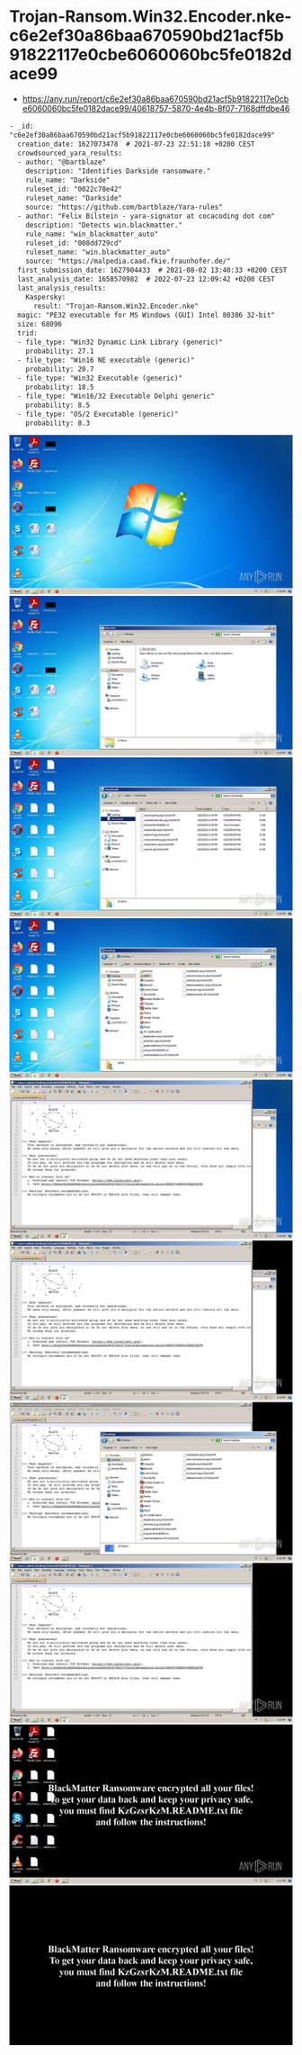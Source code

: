 # Trojan-Ransom.Win32.Encoder.nke-c6e2ef30a86baa670590bd21acf5b91822117e0cbe6060060bc5fe0182dace99

- https://any.run/report/c6e2ef30a86baa670590bd21acf5b91822117e0cbe6060060bc5fe0182dace99/40618757-5870-4e4b-8f07-7168dffdbe46

```
- _id: "c6e2ef30a86baa670590bd21acf5b91822117e0cbe6060060bc5fe0182dace99"
  creation_date: 1627073478  # 2021-07-23 22:51:18 +0200 CEST
  crowdsourced_yara_results: 
  - author: "@bartblaze"
    description: "Identifies Darkside ransomware."
    rule_name: "Darkside"
    ruleset_id: "0022c78e42"
    ruleset_name: "Darkside"
    source: "https://github.com/bartblaze/Yara-rules"
  - author: "Felix Bilstein - yara-signator at cocacoding dot com"
    description: "Detects win.blackmatter."
    rule_name: "win_blackmatter_auto"
    ruleset_id: "008dd729cd"
    ruleset_name: "win.blackmatter_auto"
    source: "https://malpedia.caad.fkie.fraunhofer.de/"
  first_submission_date: 1627904433  # 2021-08-02 13:40:33 +0200 CEST
  last_analysis_date: 1658570982  # 2022-07-23 12:09:42 +0200 CEST
  last_analysis_results: 
    Kaspersky: 
      result: "Trojan-Ransom.Win32.Encoder.nke"
  magic: "PE32 executable for MS Windows (GUI) Intel 80386 32-bit"
  size: 68096
  trid: 
  - file_type: "Win32 Dynamic Link Library (generic)"
    probability: 27.1
  - file_type: "Win16 NE executable (generic)"
    probability: 20.7
  - file_type: "Win32 Executable (generic)"
    probability: 18.5
  - file_type: "Win16/32 Executable Delphi generic"
    probability: 8.5
  - file_type: "OS/2 Executable (generic)"
    probability: 8.3
```

![40618757-5870-4e4b-8f07-7168dffdbe46-1.jpeg](40618757-5870-4e4b-8f07-7168dffdbe46-1.jpeg)
![40618757-5870-4e4b-8f07-7168dffdbe46-2.jpeg](40618757-5870-4e4b-8f07-7168dffdbe46-2.jpeg)
![40618757-5870-4e4b-8f07-7168dffdbe46-3.jpeg](40618757-5870-4e4b-8f07-7168dffdbe46-3.jpeg)
![40618757-5870-4e4b-8f07-7168dffdbe46-6.jpeg](40618757-5870-4e4b-8f07-7168dffdbe46-6.jpeg)
![40618757-5870-4e4b-8f07-7168dffdbe46-8.jpeg](40618757-5870-4e4b-8f07-7168dffdbe46-8.jpeg)
![40618757-5870-4e4b-8f07-7168dffdbe46-9.jpeg](40618757-5870-4e4b-8f07-7168dffdbe46-9.jpeg)
![40618757-5870-4e4b-8f07-7168dffdbe46-10.jpeg](40618757-5870-4e4b-8f07-7168dffdbe46-10.jpeg)
![40618757-5870-4e4b-8f07-7168dffdbe46-11.jpeg](40618757-5870-4e4b-8f07-7168dffdbe46-11.jpeg)
![40618757-5870-4e4b-8f07-7168dffdbe46-12.jpeg](40618757-5870-4e4b-8f07-7168dffdbe46-12.jpeg)
![KzGzsrKzM.jpeg](KzGzsrKzM.jpeg)
